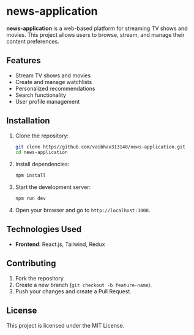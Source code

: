 # news-application

**news-application** is a web-based platform for streaming TV shows and movies. This project allows users to browse, stream, and manage their content preferences.

## Features

- Stream TV shows and movies
- Create and manage watchlists
- Personalized recommendations
- Search functionality
- User profile management

## Installation

1. Clone the repository:
   ```bash
   git clone https//github.com/vaibhav313148/news-application.git
   cd news-application
   ```
2. Install dependencies:
   ```bash
   npm install
   ```
3. Start the development server:
   ```bash
   npm run dev
   ```
4. Open your browser and go to `http://localhost:3000`.

## Technologies Used

- **Frontend**: React.js, Tailwind, Redux

## Contributing

1. Fork the repository.
2. Create a new branch (`git checkout -b feature-name`).
3. Push your changes and create a Pull Request.

## License

This project is licensed under the MIT License.
